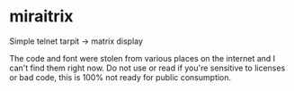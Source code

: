 # miraitrix
Simple telnet tarpit -> matrix display

The code and font were stolen from various places on the internet and I can't find them right now.
Do not use or read if you're sensitive to licenses or bad code, this is 100% not ready for public consumption.
